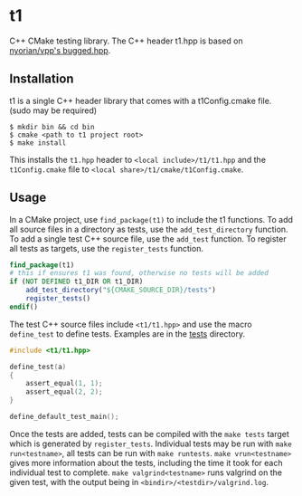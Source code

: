 # t1
C++ CMake testing library.
The C++ header t1.hpp is based on [nyorian/vpp's bugged.hpp](https://github.com/nyorain/vpp/blob/master/docs/tests/bugged.hpp).

## Installation

t1 is a single C++ header library that comes with a t1Config.cmake file.
(sudo may be required)

    $ mkdir bin && cd bin
    $ cmake <path to t1 project root>
    $ make install
    
This installs the `t1.hpp` header to `<local include>/t1/t1.hpp` and the `t1Config.cmake` file to `<local share>/t1/cmake/t1Config.cmake`.

## Usage

In a CMake project, use `find_package(t1)` to include the t1 functions.
To add all source files in a directory as tests, use the `add_test_directory` function.
To add a single test C++ source file, use the `add_test` function.
To register all tests as targets, use the `register_tests` function.

```cmake
find_package(t1)
# this if ensures t1 was found, otherwise no tests will be added
if (NOT DEFINED t1_DIR OR t1_DIR)
    add_test_directory("${CMAKE_SOURCE_DIR}/tests")
    register_tests()
endif()
```

The test C++ source files include `<t1/t1.hpp>` and use the macro `define_test` to define tests.
Examples are in the [tests](/tests) directory.

```cpp
#include <t1/t1.hpp>

define_test(a)
{
    assert_equal(1, 1);
    assert_equal(2, 2);
}

define_default_test_main();
```

Once the tests are added, tests can be compiled with the `make tests` target which is generated by `register_tests`.
Individual tests may be run with `make run<testname>`, all tests can be run with `make runtests`.
`make vrun<testname>` gives more information about the tests, including the time it took for each individual test to complete.
`make valgrind<testname>` runs valgrind on the given test, with the output being in `<bindir>/<testdir>/valgrind.log`.
